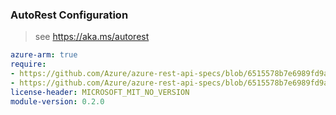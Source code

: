 ### AutoRest Configuration

> see https://aka.ms/autorest

``` yaml
azure-arm: true
require:
- https://github.com/Azure/azure-rest-api-specs/blob/6515578b7e6989fd9a1bb513486b381e72fa81c0/specification/agrifood/resource-manager/readme.md
- https://github.com/Azure/azure-rest-api-specs/blob/6515578b7e6989fd9a1bb513486b381e72fa81c0/specification/agrifood/resource-manager/readme.go.md
license-header: MICROSOFT_MIT_NO_VERSION
module-version: 0.2.0
```